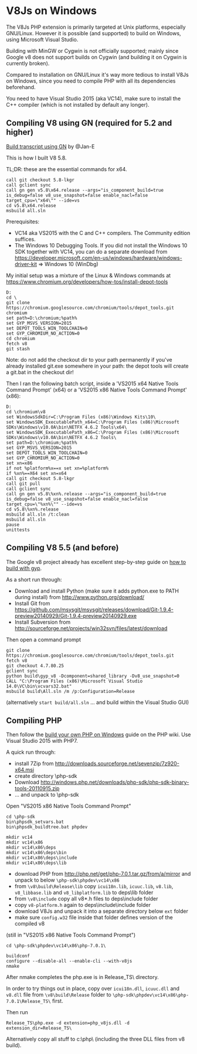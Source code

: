 V8Js on Windows
===============

The V8Js PHP extension is primarily targeted at Unix platforms, especially
GNU/Linux.  However it is possible (and supported) to build on Windows, using
Microsoft Visual Studio.

Building with MinGW or Cygwin is not officially supported; mainly since
Google v8 does not support builds on Cygwin (and building it on Cygwin is
currently broken).

Compared to installation on GNU/Linux it's way more tedious to install V8Js
on Windows, since you need to compile PHP with all its dependencies beforehand.

You need to have Visual Studio 2015 (aka VC14), make sure to install the C++
compiler (which is not installed by default any longer).

Compiling V8 using GN (required for 5.2 and higher)
---------------------------------------------------

[Build transcript using GN](https://github.com/phpv8/v8js/issues/287#issuecomment-284222529) by @Jan-E

This is how I built V8 5.8.

TL;DR: these are the essential commands for x64.

```
call git checkout 5.8-lkgr
call gclient sync
call gn gen v5.8\x64.release --args="is_component_build=true is_debug=false v8_use_snapshot=false enable_nacl=false target_cpu=\"x64\"" --ide=vs
cd v5.8\x64.release
msbuild all.sln
```

Prerequisites:

- VC14 aka VS2015 with the C and C++ compilers. The Community edition suffices.
- The Windows 10 Debugging Tools. If you did not install the Windows 10 SDK together with VC14, you can do a separate download from https://developer.microsoft.com/en-us/windows/hardware/windows-driver-kit => Windows 10 (WinDbg)

My initial setup was a mixture of the Linux & Windows commands at https://www.chromium.org/developers/how-tos/install-depot-tools

```
D:
cd \
git clone https://chromium.googlesource.com/chromium/tools/depot_tools.git chromium
set path=D:\chromium;%path%
set GYP_MSVS_VERSION=2015
set DEPOT_TOOLS_WIN_TOOLCHAIN=0
set GYP_CHROMIUM_NO_ACTION=0
cd chromium
fetch v8
git stash
```
Note: do not add the checkout dir to your path permanently if you've already installed git.exe somewhere in your path: the depot tools will create a git.bat in the checkout dir!

Then I ran the following batch script, inside a 'VS2015 x64 Native Tools Command Prompt' (x64) or a 'VS2015 x86 Native Tools Command Prompt' (x86):

```
D:
cd \chromium\v8
set WindowsSdkDir=C:\Program Files (x86)\Windows Kits\10\
set WindowsSDK_ExecutablePath_x64=C:\Program Files (x86)\Microsoft SDKs\Windows\v10.0A\bin\NETFX 4.6.2 Tools\x64\
set WindowsSDK_ExecutablePath_x86=C:\Program Files (x86)\Microsoft SDKs\Windows\v10.0A\bin\NETFX 4.6.2 Tools\
set path=D:\chromium;%path%
set GYP_MSVS_VERSION=2015
set DEPOT_TOOLS_WIN_TOOLCHAIN=0
set GYP_CHROMIUM_NO_ACTION=0
set xn=x86
if not %platform%x==x set xn=%platform%
if %xn%==X64 set xn=x64
call git checkout 5.8-lkgr
call git pull
call gclient sync
call gn gen v5.8\%xn%.release --args="is_component_build=true is_debug=false v8_use_snapshot=false enable_nacl=false target_cpu=\"%xn%\"" --ide=vs
cd v5.8\%xn%.release
msbuild all.sln /t:clean
msbuild all.sln
pause
unittests
```

Compiling V8 5.5 (and before)
-----------------------------

The Google v8 project already has excellent step-by-step guide on
[how to build with gyp](https://github.com/v8/v8/wiki/Building%20with%20Gyp).

As a short run through:

* Download and install Python (make sure it adds python.exe to PATH during install)
  from http://www.python.org/download/
* Install Git from https://github.com/msysgit/msysgit/releases/download/Git-1.9.4-preview20140929/Git-1.9.4-preview20140929.exe
* Install Subversion from http://sourceforge.net/projects/win32svn/files/latest/download

Then open a command prompt

```
git clone https://chromium.googlesource.com/chromium/tools/depot_tools.git 
fetch v8
git checkout 4.7.80.25
gclient sync
python build\gyp_v8 -Dcomponent=shared_library -Dv8_use_snapshot=0
CALL "C:\Program Files (x86)\Microsoft Visual Studio 14.0\VC\bin\vcvars32.bat"
msbuild build\All.sln /m /p:Configuration=Release
```

(alternatively `start build/all.sln` ... and build within the Visual Studio GUI)



Compiling PHP
-------------

Then follow the [build your own PHP on Windows](https://wiki.php.net/internals/windows/stepbystepbuild)
guide on the PHP wiki.  Use Visual Studio 2015 with PHP7.

A quick run through:

* install 7Zip from http://downloads.sourceforge.net/sevenzip/7z920-x64.msi
* create directory \php-sdk
* Download http://windows.php.net/downloads/php-sdk/php-sdk-binary-tools-20110915.zip
* ... and unpack to \php-sdk

Open "VS2015 x86 Native Tools Command Prompt"

```
cd \php-sdk
bin\phpsdk_setvars.bat
bin\phpsdk_buildtree.bat phpdev

mkdir vc14
mkdir vc14\x86
mkdir vc14\x86\deps
mkdir vc14\x86\deps\bin
mkdir vc14\x86\deps\include
mkdir vc14\x86\deps\lib
```

* download PHP from http://php.net/get/php-7.0.1.tar.gz/from/a/mirror
  and unpack to below `\php-sdk\phpdev\vc14\x86`
* from `\v8\build\Release\lib` copy `icui18n.lib`, `icuuc.lib`, `v8.lib`,
  `v8_libbase.lib` and `v8_libplatform.lib` to deps\lib folder
* from `\v8\include` copy all v8*.h files to deps\include folder
* copy `v8-platform.h` again to deps\include\include folder
* download V8Js and unpack it into a separate directory below `ext` folder
* make sure `config.w32` file inside that folder defines version of the compiled v8

(still in "VS2015 x86 Native Tools Command Prompt")

```
cd \php-sdk\phpdev\vc14\x86\php-7.0.1\

buildconf
configure --disable-all --enable-cli --with-v8js
nmake
```

After nmake completes the php.exe is in Release_TS\ directory.

In order to try things out in place, copy over `icui18n.dll`, `icuuc.dll` and
`v8.dll` file from `\v8\build\Release` folder to
`\php-sdk\phpdev\vc14\x86\php-7.0.1\Release_TS\` first.

Then run

```
Release_TS\php.exe -d extension=php_v8js.dll -d extension_dir=Release_TS\
```

Alternatively copy all stuff to c:\php\ (including the three DLL files from
v8 build).
